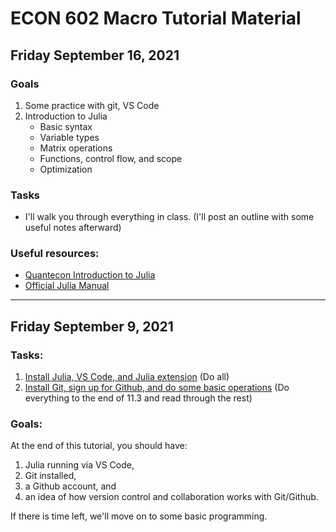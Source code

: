 # ECON 602 Macro Tutorial Material


## Friday September 16, 2021
### Goals
1. Some practice with git, VS Code
2. Introduction to Julia
    - Basic syntax
    - Variable types
    - Matrix operations
    - Functions, control flow, and scope
    - Optimization

### Tasks
- I'll walk you through everything in class. (I'll post an outline with some useful notes afterward)

### Useful resources:
- [Quantecon Introduction to Julia](https://julia.quantecon.org/index_toc.html)
- [Official Julia Manual](https://docs.julialang.org/en/v1/manual/getting-started/)

---

## Friday September 9, 2021
### Tasks:
1. [Install Julia, VS Code, and Julia extension](https://www.julia-vscode.org/docs/dev/gettingstarted/) (Do all)
2. [Install Git, sign up for Github, and do some basic operations](https://julia.quantecon.org/software_engineering/version_control.html) (Do everything to the end of 11.3 and read through the rest)

### Goals:
At the end of this tutorial, you should have:
1. Julia running via VS Code,
2. Git installed,
3. a Github account, and
4. an idea of how version control and collaboration works with Git/Github.

If there is time left, we'll move on to some basic programming.

